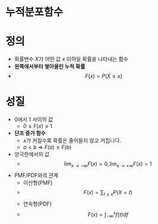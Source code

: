 # 누적분포함수

# 정의
- 확률변수 $X$가 어떤 값 $x$ 이하일 확률을 나타내는 함수
- **왼쪽에서부터 쌓아올린 누적 확률**
- $$F(x) = P(X ≤ x)$$

# 성질
- 0에서 1 사이의 값
	- $0 ≤ F(x) ≤ 1$
- **단조 증가 함수**
	- $x$가 커질수록 확률은 줄어들지 않고 커집니다.
	- $a < b$ => $F(a) ≤ F(b)$
- 양극한에서의 값
	- $$\lim_{x\to-\infty}F(x) = 0,  \lim_{x\to+\infty}F(x) = 1$$
- PMF/PDF와의 관계
	- 이산형(PMF)
	- $$F(x) = \sum_{t≤x}{P(X = t)}$$
	- 연속형(PDF)
	- $$F(x) = \int_{-\infty}^{x}{f(t)df}$$